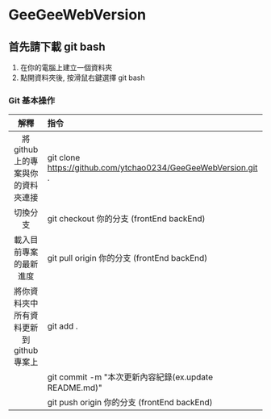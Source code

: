 # GeeGeeWebVersion

## 首先請下載 git bash
1. 在你的電腦上建立一個資料夾
2. 點開資料夾後, 按滑鼠右鍵選擇 git bash

### Git 基本操作
|解釋|指令|
|:--:|:--|
| 將github上的專案與你的資料夾連接     | git clone https://github.com/ytchao0234/GeeGeeWebVersion.git . |
| 切換分支                          | git checkout 你的分支 (frontEnd backEnd)|
| 載入目前專案的最新進度              | git pull origin 你的分支 (frontEnd backEnd)|
| 將你資料夾中所有資料更新到github專案上| git add .|
|                                 | git commit -m "本次更新內容紀錄(ex.update README.md)"|
|                                 | git push origin 你的分支 (frontEnd backEnd)|
